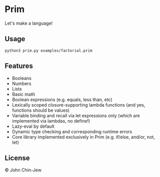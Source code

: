 # Prim

Let's make a language!

## Usage

```
python3 prim.py examples/factorial.prim
```

## Features

- Booleans
- Numbers
- Lists
- Basic math
- Boolean expressions (e.g. equals, less than, etc)
- Lexically scoped closure-supporting lambda functions (and yes, functions should be values)
- Variable binding and recall via let expressions only (which are implemented via lambdas, no define!)
- Lazy-eval by default
- Dynamic type checking and corresponding runtime errors
- Core library implemented exclusively in Prim (e.g. if/else, and/or, not, let)

## License

© John Chin-Jew
